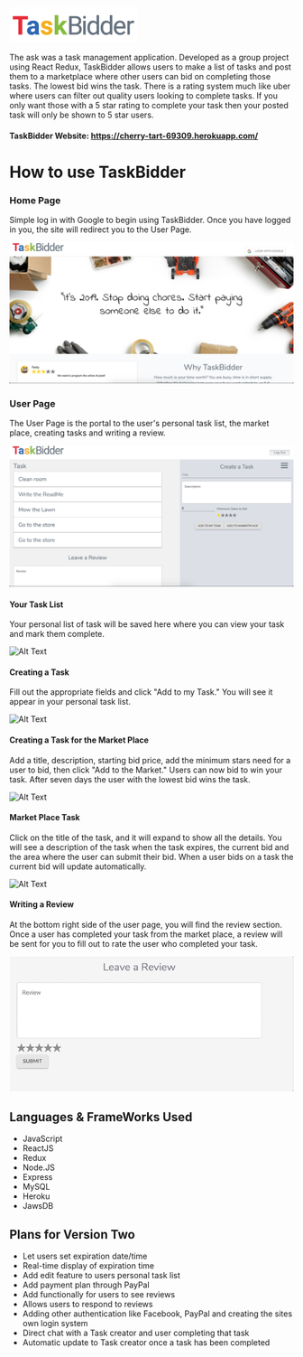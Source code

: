 ![Alt Text](https://github.com/Kclaster/todo/blob/master/client/src/pictures/logo-01.png)

The ask was a task management application. Developed as a group project using React Redux, TaskBidder allows users to make a list of tasks and post them to a marketplace where other users can bid on completing those tasks. The lowest bid wins the task. There is a rating system much like uber where users can filter out quality users looking to complete tasks. If you only want those with a 5 star rating to complete your task then your posted task will only be shown to 5 star users.


#### TaskBidder Website: https://cherry-tart-69309.herokuapp.com/


# How to use TaskBidder
### Home Page
Simple log in with Google to begin using TaskBidder. Once you have logged in you, the site will redirect you to the User Page. 

![Alt Text](https://github.com/Kclaster/todo/blob/master/client/src/pictures/TaskBidder%20Home.png)


### User Page
The User Page is the portal to the user's personal task list, the market place, creating tasks and writing a review. 

![Alt Text](https://github.com/Kclaster/todo/blob/master/client/src/pictures/TaskBidder%20User.png)


#### Your Task List
Your personal list of task will be saved here where you can view your task and mark them complete.

![Alt Text](https://github.com/Kclaster/todo/blob/master/client/src/pictures/Task-section.gif)


#### Creating a Task
 Fill out the appropriate fields and click "Add to my Task." You will see it appear in your personal task list. 

![Alt Text](https://github.com/Kclaster/todo/blob/master/client/src/pictures/create-task.gif)


#### Creating a Task for the Market Place
Add a title, description, starting bid price, add the minimum stars need for a user to bid, then click "Add to the Market."  Users can now bid to win your task. After seven days the user with the lowest bid wins the task.

![Alt Text](https://github.com/Kclaster/todo/blob/master/client/src/pictures/add%20to%20the%20marketplace.gif)

#### Market Place Task
Click on the title of the task, and it will expand to show all the details.  You will see a description of the task when the task expires, the current bid and the area where the user can submit their bid. When a user bids on a task the current bid will update automatically. 

![Alt Text](https://github.com/Kclaster/todo/blob/master/client/src/pictures/Bidding.gif)


#### Writing a Review
At the bottom right side of the user page, you will find the review section. Once a user has completed your task from the market place, a review will be sent for you to fill out to rate the user who completed your task.

![Alt Text](https://github.com/Kclaster/todo/blob/master/client/src/pictures/Review.gif)


## Languages & FrameWorks Used
* JavaScript
* ReactJS
* Redux
* Node.JS
* Express
* MySQL
* Heroku 
* JawsDB


## Plans for Version Two
* Let users set expiration date/time
* Real-time display of expiration time
* Add edit feature to users personal task list
* Add payment plan through PayPal
* Add functionally for users to see reviews
* Allows users to respond to reviews
* Adding other authentication like Facebook, PayPal and creating the sites own login system 
* Direct chat with a Task creator and user completing that task
* Automatic update to Task creator once a task has been completed
